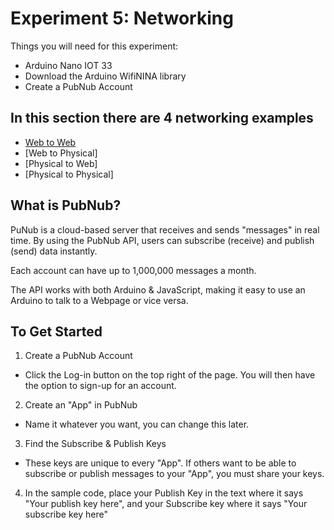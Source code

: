 # Experiment 5: Networking 
Things you will need for this experiment:
* Arduino Nano IOT 33 
* Download the Arduino WifiNINA library
* Create a PubNub Account

## In this section there are 4 networking examples 
* [Web to Web](Web%20to%20Web)  
* [Web to Physical]
* [Physical to Web]
* [Physical to Physical]

## What is PubNub?
PuNub is a cloud-based server that receives and sends "messages" in real time. By using the PubNub API, users can subscribe (receive) and publish (send) data instantly.

Each account can have up to 1,000,000 messages a month. 

The API works with both Arduino & JavaScript, making it easy to use an Arduino to talk to a Webpage or vice versa. 

## To Get Started
1. Create a PubNub Account 
- Click the Log-in button on the top right of the page. You will then have the option to sign-up for an account.
2. Create an "App" in PubNub 
 - Name it whatever you want, you can change this later. 
3. Find the Subscribe & Publish Keys 
 - These keys are unique to every "App". If others want to be able to subscribe or publish messages to your "App", you must share your keys.
4. In the sample code, place your Publish Key in the text where it says "Your publish key here", and your Subscribe key where it says "Your subscribe key here"
 
